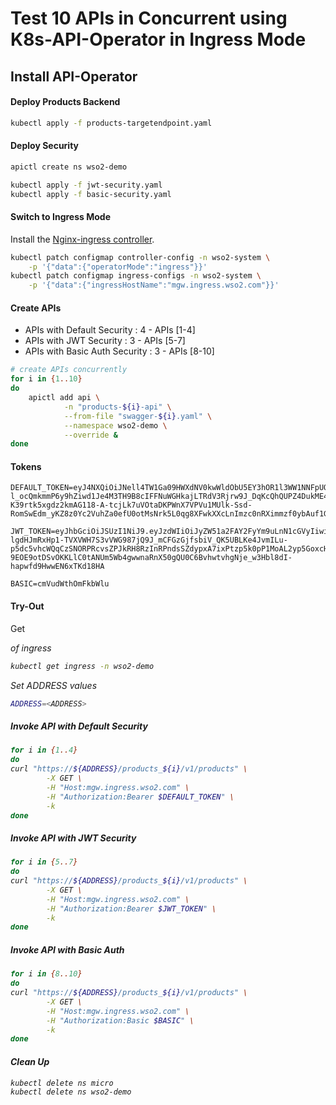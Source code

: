 # Test 10 APIs in Concurrent using K8s-API-Operator in Ingress Mode

## Install API-Operator

#### Deploy Products Backend

```sh
kubectl apply -f products-targetendpoint.yaml
```

#### Deploy Security

```sh
apictl create ns wso2-demo
```

```sh
kubectl apply -f jwt-security.yaml
kubectl apply -f basic-security.yaml
```

#### Switch to Ingress Mode

Install the [Nginx-ingress controller](https://kubernetes.github.io/ingress-nginx/deploy/).

```sh
kubectl patch configmap controller-config -n wso2-system \
    -p '{"data":{"operatorMode":"ingress"}}'
kubectl patch configmap ingress-configs -n wso2-system \
    -p '{"data":{"ingressHostName":"mgw.ingress.wso2.com"}}'
```

#### Create APIs
- APIs with Default Security    : 4 - APIs [1-4]
- APIs with JWT Security        : 3 - APIs [5-7]
- APIs with Basic Auth Security : 3 - APIs [8-10]

```sh
# create APIs concurrently
for i in {1..10}
do
    apictl add api \
            -n "products-${i}-api" \
            --from-file "swagger-${i}.yaml" \
            --namespace wso2-demo \
            --override &
done
```

#### Tokens

```
DEFAULT_TOKEN=eyJ4NXQiOiJNell4TW1Ga09HWXdNV0kwWldObU5EY3hOR1l3WW1NNFpUQTNNV0kyTkRBelpHUXpOR00wWkdSbE5qSmtPREZrWkRSaU9URmtNV0ZoTXpVMlpHVmxOZyIsImtpZCI6Ik16WXhNbUZrT0dZd01XSTBaV05tTkRjeE5HWXdZbU00WlRBM01XSTJOREF6WkdRek5HTTBaR1JsTmpKa09ERmtaRFJpT1RGa01XRmhNelUyWkdWbE5nX1JTMjU2IiwiYWxnIjoiUlMyNTYifQ.eyJzdWIiOiJhZG1pbkBjYXJib24uc3VwZXIiLCJhdWQiOiJKRmZuY0djbzRodGNYX0xkOEdIVzBBR1V1ME1hIiwibmJmIjoxNTk3MjExOTUzLCJhenAiOiJKRmZuY0djbzRodGNYX0xkOEdIVzBBR1V1ME1hIiwic2NvcGUiOiJhbV9hcHBsaWNhdGlvbl9zY29wZSBkZWZhdWx0IiwiaXNzIjoiaHR0cHM6XC9cL3dzbzJhcGltOjMyMDAxXC9vYXV0aDJcL3Rva2VuIiwiZXhwIjoxOTMwNTQ1Mjg2LCJpYXQiOjE1OTcyMTE5NTMsImp0aSI6IjMwNmI5NzAwLWYxZjctNDFkOC1hMTg2LTIwOGIxNmY4NjZiNiJ9.UIx-l_ocQmkmmP6y9hZiwd1Je4M3TH9B8cIFFNuWGHkajLTRdV3Rjrw9J_DqKcQhQUPZ4DukME41WgjDe5L6veo6Bj4dolJkrf2Xx_jHXUO_R4dRX-K39rtk5xgdz2kmAG118-A-tcjLk7uVOtaDKPWnX7VPVu1MUlk-Ssd-RomSwEdm_yKZ8z0Yc2VuhZa0efU0otMsNrk5L0qg8XFwkXXcLnImzc0nRXimmzf0ybAuf1GLJZyou3UUTHdTNVAIKZEFGMxw3elBkGcyRswzBRxm1BrIaU9Z8wzeEv4QZKrC5NpOpoNJPWx9IgmKdK2b3kIWJEFreT3qyoGSBrM49Q

JWT_TOKEN=eyJhbGciOiJSUzI1NiJ9.eyJzdWIiOiJyZW51a2FAY2FyYm9uLnN1cGVyIiwiYXVkIjoicHJvZF9yZW51a2EiLCJuYmYiOjM1OTcyMTE5NTMsImlzcyI6Imh0dHBzOi8vcHJvZHVjdHMuY29tL29hdXRoMi90b2tlbiIsImV4cCI6MzkzMDU0NTI4NiwiaWF0IjoxNTk3MjExOTUzfQ.eOc0vMYdcqRF96WU_ERE8Wowc3GpbheANqMkN47-lgdHJmRxHp1-TVXVWH7S3vVWG987jQ9J_mCFGzGjfsbiV_QK5UBLKe4JvmILu-p5dc5vhcWQqCzSNORPRcvsZPJkRH8RzInRPndsSZdypxA7ixPtzp5k0pP1MoAL2yp5GoxcHX_APjEI8yAFb2Wg_DgWjGE3WaIzhzPXz5qAwOU4pjjk5TOaVTcC7gjWLTEj4c1KKjTH4rIwGj58Aa16klQEu-9EOE9otDSvOKKLlC0tANUm5Wb4gwwnaRnX50gQU0C6BvhwtvhgNje_w3Hbl8dI-hapwfd9HwwEN6xTKd18HA

BASIC=cmVudWthOmFkbWlu
```

#### Try-Out

Get <ADDRESS> of ingress
```sh
kubectl get ingress -n wso2-demo
```

Set ADDRESS values
```sh
ADDRESS=<ADDRESS>
```

##### Invoke API with Default Security
```sh
for i in {1..4}
do
curl "https://${ADDRESS}/products_${i}/v1/products" \
        -X GET \
        -H "Host:mgw.ingress.wso2.com" \
        -H "Authorization:Bearer $DEFAULT_TOKEN" \
        -k
done
```

##### Invoke API with JWT Security
```sh
for i in {5..7}
do
curl "https://${ADDRESS}/products_${i}/v1/products" \
        -X GET \
        -H "Host:mgw.ingress.wso2.com" \
        -H "Authorization:Bearer $JWT_TOKEN" \
        -k
done
```

##### Invoke API with Basic Auth
```sh
for i in {8..10}
do
curl "https://${ADDRESS}/products_${i}/v1/products" \
        -X GET \
        -H "Host:mgw.ingress.wso2.com" \
        -H "Authorization:Basic $BASIC" \
        -k
done
```

#### Clean Up

```sh
kubectl delete ns micro
kubectl delete ns wso2-demo
```